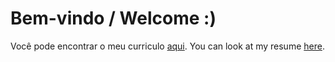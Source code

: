 # Bem-vindo / Welcome :)

Você pode encontrar o meu curriculo [aqui](https://rodsup.github.io/curriculum/cv-rodrigo-lopes.pdf).
You can look at my resume [here](https://rodsup.github.io/curriculum/eng/cv-rodrigo-lopes-eng.pdf).
